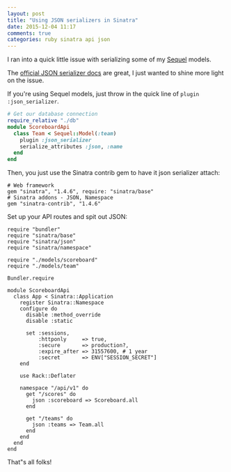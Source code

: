 ```yaml
---
layout: post
title: "Using JSON serializers in Sinatra"
date: 2015-12-04 11:17
comments: true
categories: ruby sinatra api json
---
```


I ran into a quick little issue with serializing some of my [Sequel](https://github.com/jeremyevans/sequel) models.

The [official JSON serializer docs](http://sequel.jeremyevans.net/rdoc-plugins/classes/Sequel/Plugins/JsonSerializer.html) are great, I just wanted to shine more light on the issue.

If you're using Sequel models, just throw in the quick line of `plugin :json_serializer`.

``` ruby
# Get our database connection
require_relative "./db"
module ScoreboardApi
  class Team < Sequel::Model(:team)
    plugin :json_serializer
    serialize_attributes :json, :name
  end
end
```

Then, you just use the Sinatra contrib gem to have it json serializer attach:

```
# Web framework
gem "sinatra", "1.4.6", require: "sinatra/base"
# Sinatra addons - JSON, Namespace
gem "sinatra-contrib", "1.4.6"
```

Set up your API routes and spit out JSON:

```
require "bundler"
require "sinatra/base"
require "sinatra/json"
require "sinatra/namespace"

require "./models/scoreboard"
require "./models/team"

Bundler.require

module ScoreboardApi
  class App < Sinatra::Application
    register Sinatra::Namespace
    configure do
      disable :method_override
      disable :static

      set :sessions,
          :httponly     => true,
          :secure       => production?,
          :expire_after => 31557600, # 1 year
          :secret       => ENV["SESSION_SECRET"]
    end

    use Rack::Deflater

    namespace "/api/v1" do
      get "/scores" do
        json :scoreboard => Scoreboard.all
      end

      get "/teams" do
        json :teams => Team.all
      end
    end
  end
end

```

That"s all folks!
